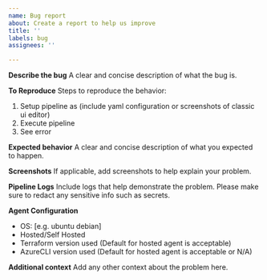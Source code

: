 ```yaml
---
name: Bug report
about: Create a report to help us improve
title: ''
labels: bug
assignees: ''

---
```


**Describe the bug**
A clear and concise description of what the bug is.

**To Reproduce**
Steps to reproduce the behavior:
1. Setup pipeline as (include yaml configuration or screenshots of classic ui editor)
2. Execute pipeline
3. See error

**Expected behavior**
A clear and concise description of what you expected to happen.

**Screenshots**
If applicable, add screenshots to help explain your problem.

**Pipeline Logs**
Include logs that help demonstrate the problem. Please make sure to redact any sensitive info such as secrets.

**Agent Configuration**
 - OS: [e.g. ubuntu debian]
 - Hosted/Self Hosted
 - Terraform version used (Default for hosted agent is acceptable)
 - AzureCLI version used (Default for hosted agent is acceptable or N/A)

**Additional context**
Add any other context about the problem here.
